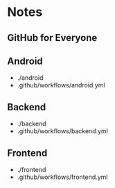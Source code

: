 # Notes

## GitHub for Everyone

## Android

- ./android
- .github/workflows/android.yml

## Backend

- ./backend
- .github/workflows/backend.yml

## Frontend

- ./frontend
- .github/workflows/frontend.yml
